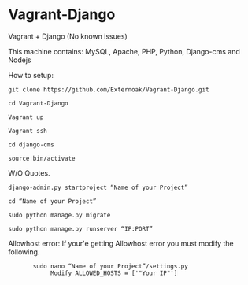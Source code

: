 # Vagrant-Django
Vagrant + Django (No known issues)

This machine contains: MySQL, Apache, PHP, Python, Django-cms and Nodejs

How to setup:

    git clone https://github.com/Externoak/Vagrant-Django.git

    cd Vagrant-Django

    Vagrant up

    Vagrant ssh

    cd django-cms

    source bin/activate

W/O Quotes.

    django-admin.py startproject “Name of your Project”

    cd “Name of your Project”
    
    sudo python manage.py migrate
    
    sudo python manage.py runserver “IP:PORT”

Allowhost error:
    If your'e getting Allowhost error you must modify the following.
          
           sudo nano “Name of your Project”/settings.py
                Modify ALLOWED_HOSTS = ['"Your IP"']
